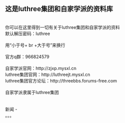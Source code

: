 这是luthree集团和自家学派的资料库
-
<br>
你可以在这里得到一切有关于luthree集团和自家学派的资料
<br>
默认解压密码：luthree
<br>
<br>
用“小于号+ br +大于号”来换行
<br>
<br>
官方q群：966824579
<br>
<br>
自家学派官网：http://zjxp.mysxl.cn
<br>
luthree集团官网：http://luthreejt.mysxl.cn
<br>
luthree集团官方论坛：http://threebbs.forums-free.com
<br>
<br>
自家学派隶属于luthree集团
<br>
<br>
<br>
新闻
-
<br>
。。。